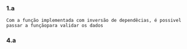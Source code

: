 ### 1.a
```
Com a função implementada com inversão de dependêcias, é possivel passar a funçãopara validar os dados
```
### 4.a 
```

```